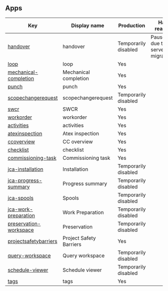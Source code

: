 ## Apps
| Key                                                                                                                         | Display name            | Production           | Halt reason                         |
| --------------------------------------------------------------------------------------------------------------------------- | ----------------------- | -------------------- | ----------------------------------- |
| [handover](https://github.com/equinor/cc-components/blob/main/apps/handover/README.md)                                      | handover                | Temporarily disabled | Paused due to serverside migration. |
| [loop](https://github.com/equinor/cc-components/blob/main/apps/loop/README.md)                                              | loop                    | Yes                  |                                     |
| [mechanical-completion](https://github.com/equinor/cc-components/blob/main/apps/mechanicalcompletion/README.md)             | Mechanical completion   | Yes                  |                                     |
| [punch](https://github.com/equinor/cc-components/blob/main/apps/punch/README.md)                                            | punch                   | Yes                  |                                     |
| [scopechangerequest](https://github.com/equinor/cc-components/blob/main/apps/scopechangerequest/README.md)                  | scopechangerequest      | Temporarily disabled |                                     |
| [swcr](https://github.com/equinor/cc-components/blob/main/apps/swcr/README.md)                                              | SWCR                    | Yes                  |                                     |
| [workorder](https://github.com/equinor/cc-components/blob/main/apps/workorder/README.md)                                    | workorder               | Yes                  |                                     |
| [activities](https://github.com/equinor/cc-components/blob/main/reports/activities/README.md)                               | activities              | Yes                  |                                     |
| [atexinspection](https://github.com/equinor/cc-components/blob/main/reports/atexinspection/README.md)                       | Atex inspection         | Yes                  |                                     |
| [ccoverview](https://github.com/equinor/cc-components/blob/main/reports/ccoverview/README.md)                               | CC overview             | Yes                  |                                     |
| [checklist](https://github.com/equinor/cc-components/blob/main/reports/checklist/README.md)                                 | checklist               | Yes                  |                                     |
| [commissioning-task](https://github.com/equinor/cc-components/blob/main/reports/commissioningtask/README.md)                | Commissioning task      | Yes                  |                                     |
| [jca-installation](https://github.com/equinor/cc-components/blob/main/reports/JCA-reports/jcainstallation/README.md)        | Installation            | Temporarily disabled |                                     |
| [jca-progress-summary](https://github.com/equinor/cc-components/blob/main/reports/JCA-reports/jcaprogresssummary/README.md) | Progress summary        | Temporarily disabled |                                     |
| [jca-spools](https://github.com/equinor/cc-components/blob/main/reports/JCA-reports/jcaspools/README.md)                    | Spools                  | Temporarily disabled |                                     |
| [jca-work-preparation](https://github.com/equinor/cc-components/blob/main/reports/JCA-reports/jcaworkpreparation/README.md) | Work Preparation        | Temporarily disabled |                                     |
| [preservation-workspace](https://github.com/equinor/cc-components/blob/main/reports/preservationanalytics/README.md)        | Preservation            | Temporarily disabled |                                     |
| [projectsafetybarriers](https://github.com/equinor/cc-components/blob/main/reports/projectsafetybarriers/README.md)         | Project Safety Barriers | Yes                  |                                     |
| [query-workspace](https://github.com/equinor/cc-components/blob/main/reports/query/README.md)                               | Query workspace         | Temporarily disabled |                                     |
| [schedule-viewer](https://github.com/equinor/cc-components/blob/main/reports/schedule-viewer/README.md)                     | Schedule viewer         | Temporarily disabled |                                     |
| [tags](https://github.com/equinor/cc-components/blob/main/reports/tags/README.md)                                           | tags                    | Yes                  |                                     |
